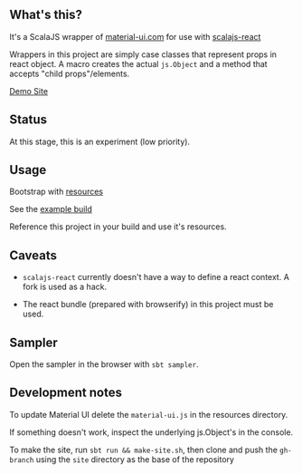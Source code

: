 ## What's this?

It's a ScalaJS wrapper of [material-ui.com](http://material-ui.com) for use with [scalajs-react](https://github.com/japgolly/scalajs-react)

Wrappers in this project are simply case classes that represent props in react object. A macro creates the actual `js.Object` and a method that accepts "child props"/elements.

[Demo Site](http://wav.github.io/material-ui-scalajs-react/classes/index.html)

## Status

At this stage, this is an experiment (low priority).

## Usage

Bootstrap with [resources](src/main/resources/material-ui-template.html)

See the [example build](example)

Reference this project in your build and use it's resources.

## Caveats

- `scalajs-react` currently doesn't have a way to define a react context. A fork is used as a hack.

- The react bundle (prepared with browserify) in this project must be used.

## Sampler

Open the sampler in the browser with `sbt sampler`.

## Development notes

To update Material UI delete the `material-ui.js` in the resources directory.

If something doesn't work, inspect the underlying js.Object's in the console.

To make the site, run `sbt run && make-site.sh`, then clone and push the `gh-branch` using the `site` directory as the base of the repository